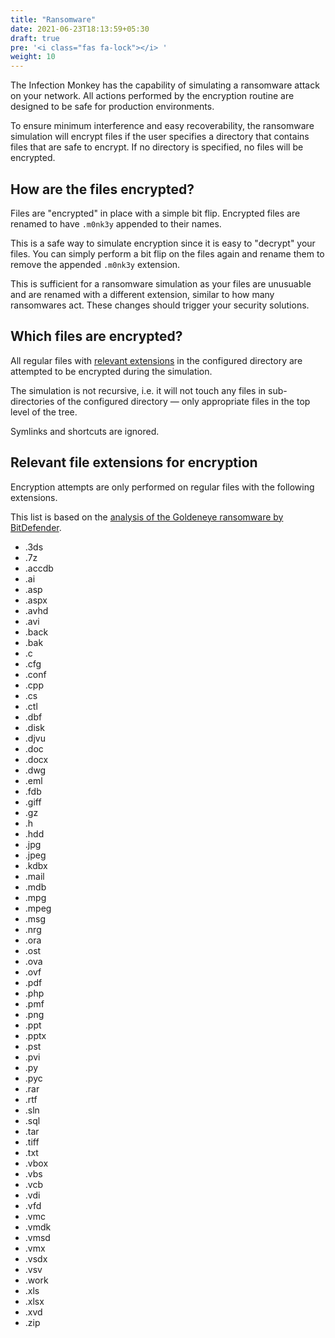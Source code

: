 ```yaml
---
title: "Ransomware"
date: 2021-06-23T18:13:59+05:30
draft: true
pre: '<i class="fas fa-lock"></i> '
weight: 10
---
```


The Infection Monkey has the capability of simulating a ransomware attack on your network.
All actions performed by the encryption routine are designed to be safe for production
environments.

To ensure minimum interference and easy recoverability, the ransomware simulation will encrypt
files if the user specifies a directory that contains files that are safe to encrypt.
If no directory is specified, no files will be encrypted.

<!-- add config screenshot here -->

## How are the files encrypted?

Files are "encrypted" in place with a simple bit flip. Encrypted files are renamed to have
`.m0nk3y` appended to their names.

This is a safe way to simulate encryption since it is easy to "decrypt" your files. You can simply perform a bit flip on the files again and rename them to remove the appended `.m0nk3y` extension.

This is sufficient for a ransomware simulation as your files are unusuable and are renamed with a different extension, similar to how many ransomwares act. These changes should trigger your security solutions.


## Which files are encrypted?

All regular files with [relevant extensions](#relevant-file-extensions-for-encryption) in the
configured directory are attempted to be encrypted during the simulation.

The simulation is not recursive, i.e. it will not touch any files in sub-directories of the
configured directory — only appropriate files in the top level of the tree.

Symlinks and shortcuts are ignored.


## Relevant file extensions for encryption

Encryption attempts are only performed on regular files with the following extensions.

This list is based on the [analysis of the Goldeneye ransomware by BitDefender](https://labs.bitdefender.com/2017/07/a-technical-look-into-the-goldeneye-ransomware-attack/).

- .3ds
- .7z
- .accdb
- .ai
- .asp
- .aspx
- .avhd
- .avi
- .back
- .bak
- .c
- .cfg
- .conf
- .cpp
- .cs
- .ctl
- .dbf
- .disk
- .djvu
- .doc
- .docx
- .dwg
- .eml
- .fdb
- .giff
- .gz
- .h
- .hdd
- .jpg
- .jpeg
- .kdbx
- .mail
- .mdb
- .mpg
- .mpeg
- .msg
- .nrg
- .ora
- .ost
- .ova
- .ovf
- .pdf
- .php
- .pmf
- .png
- .ppt
- .pptx
- .pst
- .pvi
- .py
- .pyc
- .rar
- .rtf
- .sln
- .sql
- .tar
- .tiff
- .txt
- .vbox
- .vbs
- .vcb
- .vdi
- .vfd
- .vmc
- .vmdk
- .vmsd
- .vmx
- .vsdx
- .vsv
- .work
- .xls
- .xlsx
- .xvd
- .zip
